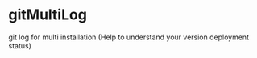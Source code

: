 gitMultiLog
===========

git log for multi installation (Help to understand your version deployment status)